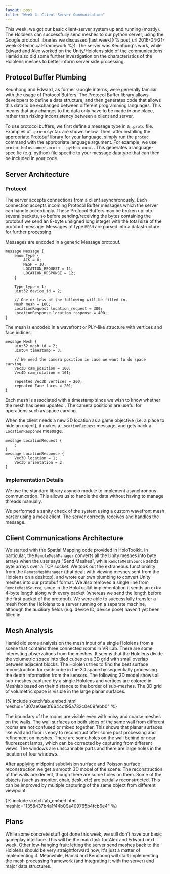 ```yaml
---
layout: post
title: "Week 4: Client-Server Communication"
---
```


This week, we got our basic client-server system up and running (mostly). The Hololens can successfully send meshes to our python server, using the Google protobuf libraries we discussed [last week]({% post_url 2016-04-21-week-3-technical-framework %}). The server was Keunhong's work, while Edward and Alex worked on the Unity/Hololens side of the communications.
Hamid also did some further investigation on the characteristics of the Hololens meshes to better inform server side processing.

## Protocol Buffer Plumbing

Keunhong and Edward, as former Google interns, were generally familiar with the usage of Protocol Buffers. The Protocol Buffer library allows developers to define a
data structure, and then generates code that allows this data to be exchanged between different programming languages. This means that any changes to the data only have
to be made in one place, rather than risking inconsistency between a client and server.

To use protocol buffers, we first define a message type in a `.proto` file. Examples of `.proto` syntax are shown below. Then, after installing the [appropriate Protobuf library for your language](https://github.com/google/protobuf), simply run the `protoc` command with the appropriate language argument. For example, we use `protoc holoscanner.proto --python_out=.`. This generates a language-specific (e.g. python) file specific to your message datatype that can then be included in your code.

## Server Architecture

### Protocol

The server accepts connections from a client asynchronously. Each connection accepts incoming Protocol Buffer messages which the server can handle accordingly.
These Protocol Buffers may be broken up into several packets, so before sending/receiving the bytes containing the protobuf we send an 8-byte unsigned long integer with the total size of the protobuf message. Messages of type `MESH` are parsed into a datastructure for further processing.

Messages are encoded in a generic Message protobuf.

```
message Message {
    enum Type {
        ACK = 0;
        MESH = 10;
        LOCATION_REQUEST = 11;
        LOCATION_RESPONSE = 12;
    }

    Type type = 1;
    uint32 device_id = 2;

    // One or less of the following will be filled in.
    Mesh mesh = 100;
    LocationRequest location_request = 300;
    LocationResponse location_response = 400;
}
```

The mesh is encoded in a wavefront or PLY-like structure with vertices and face indices.

```
message Mesh {
    uint32 mesh_id = 2;
    uint64 timestamp = 3;

    // We need the camera position in case we want to do space carving.
    Vec3D cam_position = 100;
    Vec4D cam_rotation = 101;

    repeated Vec3D vertices = 200;
    repeated Face faces = 201;
}
```

Each mesh is associated with a timestamp since we wish to know whether the mesh has been updated . The camera positions are useful for operations such as space carving.

When the client needs a new 3D location as a game objective (i.e. a place to hide an object), it makes a `LocationRequest` message, and gets back a `LocationResponse` message.

```
message LocationRequest {
    ;
}
message LocationResponse {
    Vec3D location = 1;
    Vec3D orientation = 2;
}
```

### Implementation Details

We use the standard library asyncio module to implement asynchronous communication. This allows us to handle the data without having to manage threads manually.

We performed a sanity check of the system using a custom wavefront mesh parser using a mock client. The server correctly receives and handles the message.


## Client Communications Architecture

We started with the Spatial Mapping code provided in HoloToolkit. In particular, the `RemoteMeshManager` converts all the Unity meshes into byte arrays when the user says "Send Meshes", while `RemoteMeshSource` sends byte arrays over a TCP socket. We took out the extraneous functionality from the `RemoteMeshManager` (that dealt with viewing meshes sent from the Hololens on a desktop), and wrote our own plumbing to convert Unity meshes into our protobuf format. We also removed a single line from `RemoteMeshSource`, since in the HoloToolkit implementation it sends an extra 4-byte length along with every packet (whereas we send the length before the first packet of the protobuf). We were able to successfully transfer a mesh from the Hololens to a server running on a separate machine, although the auxiliary fields (e.g. device ID, device pose) haven't yet been filled in.

## Mesh Analysis

Hamid did some analysis on the mesh input of a single Hololens from a scene that contains three connected rooms in VR Lab. There are some interesting observations from the meshes. It seems that the Hololens divide the volumetric space into tiled cubes on a 3D grid with small overlap between adjacent blocks. The Hololens tries to find the best surface reconstruction for each cube in the 3D space by sequentially processing the depth information from the sensors. The following 3D model shows all sub-meshes captured by a single Hololens and vertices are colored in Meshlab based on their distance to the border of sub-meshes. The 3D grid of volumetric space is visible in the large planar surfaces.


{% include sketchfab_embed.html meshid="307ae0ae0f6644c195a732c0e09febb0" %}


The boundary of the rooms are visible even with noisy and coarse meshes on the walls. The wall surfaces on both sides of the same wall from different rooms are not confused or mixed together. This shows that planar surfaces like wall and floor is easy to reconstruct after some post processing and refinement on meshes. There are some holes on the wall behind or near fluorescent lamps, which can be corrected by capturing from different views. The windows are unscannable parts and there are large holes in the location of four windows.

After applying midpoint subdivision surface and Poisson surface reconstruction we get a smooth 3D model of the scene. The reconstruction of the walls are decent, though there are some holes on them. Some of the objects (such as monitor, chair, desk, etc) are partially reconstructed. This can be improved by multiple capturing of the same object from different viewpoint.


{% include sketchfab_embed.html meshid="1358437b4a1f44b09a409765b4fcb6e4" %}




## Plans
While some concrete stuff got done this week, we still don't have our basic gameplay interface. 
This will be the main task for Alex and Edward next week.
Other low-hanging fruit: letting the server send meshes back to the Hololens should be very straightforward now, it's just a matter of implementing it.
Meanwhile, Hamid and Keunhong will start implementing the mesh processing framework (and integrating it with the server) and major data structures.

